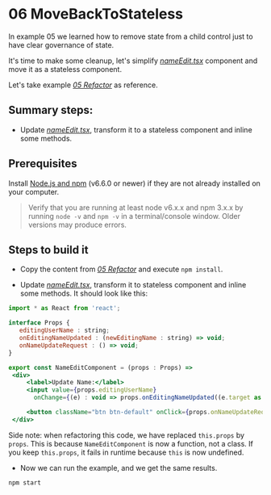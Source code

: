 # 06 MoveBackToStateless

In example 05 we learned how to remove state from a child control just to have clear governance of state.

It's time to make some cleanup, let's simplify _[nameEdit.tsx](./src/nameEdit.tsx)_ component and move it as a stateless component.

Let's take example _[05 Refactor](./../05%20Refactor)_ as reference.

## Summary steps:

- Update _[nameEdit.tsx](./src/nameEdit.tsx)_, transform it to a stateless component and inline some methods.

## Prerequisites

Install [Node.js and npm](https://nodejs.org/en/) (v6.6.0 or newer) if they are not already installed on your computer.

> Verify that you are running at least node v6.x.x and npm 3.x.x by running `node -v` and `npm -v` in a terminal/console window. Older versions may produce errors.

## Steps to build it

- Copy the content from _[05 Refactor](./../05%20Refactor)_ and execute `npm install`.

- Update _[nameEdit.tsx](./src/nameEdit.tsx)_, transform it to stateless component and inline some methods. It should look like this:

 ```jsx
import * as React from 'react';

interface Props {
    editingUserName : string;
    onEditingNameUpdated : (newEditingName : string) => void;
    onNameUpdateRequest : () => void;  
}

export const NameEditComponent = (props : Props) =>
  <div>
      <label>Update Name:</label>
      <input value={props.editingUserName}
        onChange={(e) : void => props.onEditingNameUpdated((e.target as HTMLInputElement).value)} />

      <button className="btn btn-default" onClick={props.onNameUpdateRequest}>Change</button>
  </div>
 ```
Side note: when refactoring this code, we have replaced ```this.props``` by ```props```. This is because ```NameEditComponent``` is now a function, not a class. If you keep ```this.props```, it fails in runtime because ```this``` is now undefined.

- Now we can run the example, and we get the same results.

```bash
npm start
```

